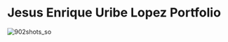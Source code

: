 # Jesus Enrique Uribe Lopez Portfolio

![902shots_so](https://github.com/user-attachments/assets/4cbcf476-865c-4a16-b53c-377f54eff229)
